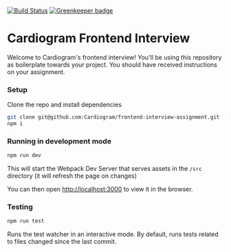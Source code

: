 [![Build Status](https://travis-ci.com/Cardiogram/frontend-interview-project.svg?branch=master)](https://travis-ci.com/Cardiogram/frontend-interview-project) [![Greenkeeper badge](https://badges.greenkeeper.io/Cardiogram/frontend-interview-project.svg)](https://greenkeeper.io/)

# Cardiogram Frontend Interview

Welcome to Cardiogram's frontend interview! You'll be using this repository as boilerplate towards your project. You should have received instructions on your assignment.

### Setup

Clone the repo and install dependencies

```bash
git clone git@github.com:Cardiogram/frontend-interview-assignment.git .
npm i
```

### Running in development mode

```bash
npm run dev
```

This will start the Webpack Dev Server that serves assets in the `/src` directory (it will refresh the page on changes)

You can then open [http://localhost:3000](http://localhost:3000) to view it in the browser.

### Testing

```bash
npm run test
```

Runs the test watcher in an interactive mode.
By default, runs tests related to files changed since the last commit.
